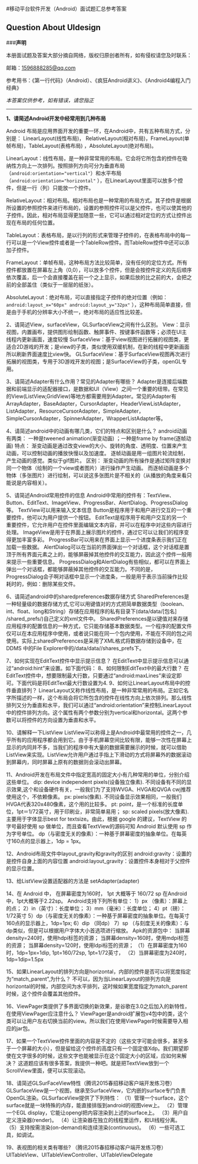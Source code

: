 #移动平台软件开发（Android）面试题汇总参考答案

## Question About UIdesign

###**声明**

本册面试题及答案大部分摘自网络，版权归原创者所有，如有侵权请您及时联系：

邮箱：1596888285@qq.com

参考用书：《第一行代码》（Android）、《疯狂Android讲义》、《Android4编程入门经典》

*本答案仅供参考，如有错误，请您指正*


---
**1、请简述Android开发中经常用到几种布局**

Android 布局是应用界面开发的重要一环，在Android中，共有五种布局方式，分别是：
LinearLayout(线性布局)， RelativeLayout(相对布局)，FrameLayout(单帧布局)，TableLayout(表格布局) ，AbsoluteLayout(绝对布局)。

LinearLayout：线性布局，是一种非常常用的布局。它会将它所包含的控件在吸纳性方向上一次排列。按照排列方向可分为垂直布局（```android:orientation="vertical"```）和水平布局（```android:orientation="horizontal"``` ），在LinearLayout里面可以放多个控件，但是一行（列）只能放一个控件。

RelativeLayout：相对布局。相对布局也是一种常用的布局方式。其子控件是根据所设置的参照控件来进行布局的，设置的参照控件可以是父控件，也可以使其他的子控件。因此，相对布局显得更加随意一些，它可以通过相对定位的方式让控件出现在布局的任何位置。

TableLayout：表格布局，是以行列的形式来管理子控件的，在表格布局中的每一行可以是一个View控件或者是一个TableRow控件。而TableRow控件中还可以添加子控件。

FrameLayout：单帧布局，这种布局方法比较简单，没有任何的定位方式。所有控件都放置在屏幕左上角（0,0），可以放多个控件，但是会按控件定义的先后顺序依次覆盖，后一个会直接覆盖在前一个之上显示，如果后放的比之前的大，会把之前的全部盖住（类似于一层层的纸张）。

AbsoluteLayout：绝对布局，可以直接指定子控件的绝对位置（例如： ```android:layout_x="60px" android:layout_y="32px"``` ），这种布局简单直接，但是由于手机的分辨率大小不统一，绝对布局的适应性比较差。

2、请简述View，surfaceView，GLSurfaceView之间有什么区别。
View：显示视图，内置画布，提供图形绘制函数、触屏事件、按键事件函数等；必须在UI主线程内更新画面，速度较慢
SurfaceView：基于view视图进行拓展的视图类，更适合2D游戏的开发；是view的子类，类似使用双缓机制，在新的线程中更新画面所以刷新界面速度比view快。
GLSurfaceView：基于SurfaceView视图再次进行拓展的视图类，专用于3D游戏开发的视图；是SurfaceView的子类，openGL专用。

3、请简述Adapter有什么作用？常见的Adapter有哪些？
Adapter是连接后端数据和前端显示的适配器接口，是数据和UI（View）之间一个重要的纽带。在常见的View(ListView,GridView)等地方都需要用到Adapter。常见的Adapter有ArrayAdapter，BaseAdapter，CursorAdapter，HeaderViewListAdapter，ListAdapter，ResourceCursorAdapter，SimpleAdapter，SimpleCursorAdapter，SpinnerAdapter，WrapperListAdapter等。

4、请简述android中的动画有哪几类，它们的特点和区别是什么？
android动画有两类：
一种是tweened animation(渐变动画) ；一种是frame by frame(逐帧动画) 
特点：
渐变动画是通过改变view的大小、旋转的角度、透明度、位置来产生动画，可以控制动画的播放快慢以及加速度。
逐帧动画是用一组图片轮流绘制，产生动画的感觉。类似于gif图片。
区别：
渐变动画的所有操作是通过矩阵变换对同一个物体（绘制的一个view或者图片）进行操作产生动画。
而逐帧动画是多个物体（多张图片）进行绘制，可以说这多张图片是不相关的（从播放的角度来看只能说是内容相关）。

5、请简述Android常用控件的信息
Android中常用的控件有：TextView、Button、EditText、ImageView、ProgressBar、AlertDialog、ProgressDialog等。
TextView可以用来输入文本信息
Button是程序用于和用户进行交互的一个重要控件，他可以为用户提供一个按钮。
EditText是程序用于和用户交互的另一个重要控件，它允许用户在控件里面编辑文本内容，并可以在程序中对这些内容进行处理。
ImageView是用于在界面上展示图片的控件，通过它可以让我们的程序变得更加丰富多彩。
ProgressBar可以用来在界面上显示一个进度条表示我们正在加载一些数据。
AlertDialog可以在当前的界面弹出一个对话框，这个对话框是置顶于所有界面元素之上的，能够屏蔽掉其他控件的交互能力，因此这个控件一般用来提示一些重要信息。
ProgressDialog和AlertDialog有些相似，都可以在界面上弹出一个对话框，都能够屏蔽掉其他控件的交互能力。不同的是，ProgressDialog会子啊对话框中显示一个进度条，一般是用于表示当前操作比较耗时的，例如：删除某些文件。

6、请简述android中的sharedpreferences数据存储方式
SharedPreferences是一种轻量级的数据存储方式,它可以用键值对的方式把简单数据类型（boolean、int、float、long和String）存储在应用程序的私有目录下(data/data/[包名] /shared_prefs/)自己定义的xml文件中。
SharedPreferences是以键值对来存储应用程序的配置信息的一种方式，它只能存储基本数据类型。一个程序的配置文件仅可以在本应用程序中使用，或者说只能在同一个包内使用，不能在不同的包之间使用。实际上sharedPreferences是采用了XML格式将数据存储到设备中，在DDMS 中的File Explorer中的/data/data//shares_prefs下。

7、如何实现在EditText控件中显示提示信息？
在EditText中显示提示信息可以通过“android:hint”来设置。如下面代码：
<EditText
        android:layout_width="wrap_content"
        android:layout_height="wrap_content"
        android:hint="@string/hint_Demo"/>
8、如何限制EditText中的最大行数？
在EditText控件中，想要限制最大行数，只要通过“android:maxLines”来设定即可。下面代码是将EditText最大行数设置为4.
<EditText
        android:layout_width="wrap_content"
        android:layout_height="wrap_content"
        android:maxLines="4"/>
9、如何让LinearLayout布局中的控件垂直排列？
LinearLayout又称作线性布局，是一种非常常用的布局。正如它名字所描述的一样，这个布局会将它所包含的控件在线性方向上依次排列。那么线性排列又分为垂直和水平，我们可以通过“android:orientation”来控制LinearLayout中的控件排列方向。这个属性有两个参数分别为vertical和horizontal。这两个参数可以将控件的方向设置为垂直和水平。

10、请解释一下ListView
ListView可以称得上是Android中最常用的控件之一，几乎所有的应用程序都会用到它。由于手机屏幕空间比较有限，能够一次性在屏幕上显示的内同并不多，当我们的程序中有大量的数据需要展示的时候，就可以借助ListView来实现。ListView允许用户通过手指上下滑动的方式将屏幕外的数据滚动到屏幕内，同时屏幕上原有的数据则会滚动出屏幕。

11、Android开发在布局文件中指定宽高的固定大小有几种常用的单位，分别介绍这些单位。
dip: device independent pixels(设备独立像素). 不同设备有不同的显示效果,这个和设备硬件有关，一般我们为了支持WVGA、HVGA和QVGA cwj推荐使用这个，不依赖像素。
px: pixels(像素). 不同设备显示效果相同，一般我们HVGA代表320x480像素，这个用的比较多。
pt: point，是一个标准的长度单位，1pt＝1/72英寸，用于印刷业，非常简单易用；
sp: scaled pixels(放大像素). 主要用于字体显示best for textsize。由此，根据 google 的建议，TextView 的字号最好使用 sp 做单位，而且查看TextView的源码可知 Android 默认使用 sp 作为字号单位。
dp（与密度无关的像素）：一种基于屏幕密度的抽象单位。在每英寸160点的显示器上，1dp = 1px。

12、Android布局文件中layout_gravity和gravity的区别
android:gravity：设置的是控件自身上面的内容位置
android:layout_gravity：设置控件本身相对于父控件的显示位置。

13、给ListView设置适配器的方法是  setAdapter(adapter)  

14、在 Android 中， 在屏幕密度为160时， 1pt 大概等于  160/72  sp
在Android中，1pt大概等于2.22sp。
Android支持下列所有单位： 1）px （像素）：屏幕上的点；
2）in（英寸）：长度单位；
3）mm（毫米）：长度单位；
4）pt（磅）：1/72英寸
5）dp（与密度无关的像素）：一种基于屏幕密度的抽象单位。在每英寸160点的显示器上，1dp=1px;
6）dip （同dp）
7）sp （与刻度无关的像素）：与dp类似，但是可以根据用户字体大小首选项进行缩放。
Apk的资源包中：
当屏幕density=240时，使用hdpi标签的资源；
当屏幕density=160时，使用mdpi标签的资源；
当屏幕density=120时，使用ldpi标签的资源；
（1）在屏幕密度为160时，1dp=1px=1dip, 1pt=160/72sp, 1pt=1/72英寸，
（2）当屏幕密度为240时，1dp=1dip=1.5px


15、如果LinearLayout的排列方向是horizontal，内部的控件是否可以将宽度指定为“match_parent”,为什么？
不可以，因为当LinearLayout的排列方向是horizontal的时候，内部空间为水平排列，这时候如果宽度指定为match_parent时候，这个控件会覆盖其他控件。


16、ViewPager类提供了多界面切换的新效果，是谷歌在3.0之后加入的新特性，在使用ViewPager应注意什么？
ViewPager是android扩展包v4包中的类，这个类可以让用户左右切换当前的view。所以我们在使用ViewPager时候需要导入相应的jar包。

17、如果一个TextView控件里面的内容是不定的（这些文字可能会很多，甚至多于一个屏幕的大小），但是留给这个控件的高度只有一个固定值Xdp。我们期望即使在文字很多的时候，这些文字也能被显示在这个固定大小的区域，应如何来解决？
这道题应该有很多答案，我提供一种吧。就是把TextView放到一个ScrollView里面，便可以实现滚动。

18、请简述GLSurFaceView特性（腾讯2015春招移动客户端开发练习卷）
GLSurfaceView是一个视图，继承至SurfaceView，它内嵌的surface专门负责OpenGL渲染。GLSurfaceView提供了下列特性：
（1）管理一个surface，这个surface就是一块特殊的内存，能直接排版到android的视图view上。
（2）管理一个EGL display，它能让opengl把内容渲染到上述的surface上。
（3）用户自定义渲染器(render)。
（4）让渲染器在独立的线程里运作，和UI线程分离。
（5）支持按需渲染(on-demand)和连续渲染(continuous)。
（6）一些可选工具，如调试。

19、表视图的相关类有哪些? （腾讯2015春招移动客户端开发练习卷）
UITableView、UITableViewController、UITableViewDelegate

